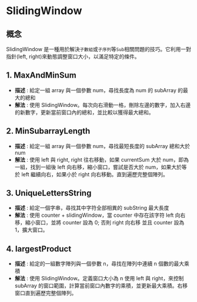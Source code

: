# SlidingWindow

## 概念

SlidingWindow 是一種用於解決`子數組`或`子序列`等`Sub`相關問題的技巧。它利用一對指針(left, right)來動態調整窗口大小，以滿足特定的條件。

## 1. MaxAndMinSum

- **描述** : 給定一組 array 與一個參數 num，尋找長度為 num 的 subArray 的最大的總和
- **解法** : 使用 SlidingWindow。每次向右滑動一格，刪除左邊的數字，加入右邊的新數字，更新當前窗口內的總和，並比較以獲得最大總和。

## 2. MinSubarrayLength

- **描述** : 給定一組 array 與一個參數 num，尋找最短長度的 subArray 總和大於 num
- **解法** : 使用 left 與 right, right 往右移動，如果 currentSum 大於 num，即為一組，找到一組後 left 向右移，縮小窗口，嘗試是否大於 num，如果大於等於 left 繼續向右，如果小於 right 向右移動。直到遍歷完整個陣列。

## 3. UniqueLettersString

- **描述** : 給定一個字串，尋找其中字符全部相異的 subString 最大長度
- **解法** : 使用 counter + slidingWindow，當 counter 中存在該字符 left 向右移，縮小窗口，並將 counter 設為 0; 否則 right 向右移 並且 counter 設為 1，擴大窗口。

## 4. largestProduct

- **描述** : 給定的一組數字陣列與一個參數 n，尋找在陣列中連續 n 個數的最大乘積
- **解法** : 使用 SlidingWindow。定義窗口大小為 n 使用 left 與 right，來控制 subArray 的窗口範圍，計算當前窗口內數字的乘積，並更新最大乘積。右移窗口直到遍歷完整個陣列。
